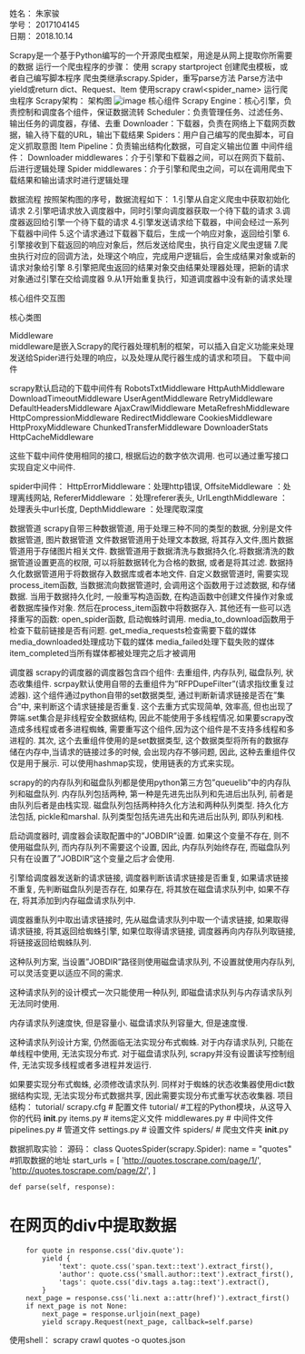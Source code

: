 
姓名：    朱家骏  
学号： 2017104145  
日期： 2018.10.14  

Scrapy是一个基于Python编写的一个开源爬虫框架，用途是从网上提取你所需要的数据
运行一个爬虫程序的步骤：
使用 scrapy startproject 创建爬虫模板，或者自己编写脚本程序
爬虫类继承scrapy.Spider，重写parse方法
Parse方法中yield或return dict、Request、Item
使用scrapy crawl<spider_name> 运行爬虫程序
Scrapy架构：
架构图
![image](https://github.com/Air-boy/middleware-18/blob/master/1.png)
核心组件
Scrapy Engine：核心引擎，负责控制和调度各个组件，保证数据流转
Scheduler：负责管理任务、过滤任务、输出任务的调度器，存储、去重
Downloader：下载器，负责在网络上下载网页数据，输入待下载的URL，输出下载结果
Spiders：用户自己编写的爬虫脚本，可自定义抓取意图
Item Pipeline：负责输出结构化数据，可自定义输出位置
中间件组件：
Downloader middlewares：介于引擎和下载器之间，可以在网页下载前、后进行逻辑处理
Spider middlewares：介于引擎和爬虫之间，可以在调用爬虫下载结果和输出请求时进行逻辑处理

数据流程
按照架构图的序号，数据流程如下：
1.引擎从自定义爬虫中获取初始化请求
2.引擎吧请求放入调度器中，同时引擎向调度器获取一个待下载的请求
3.调度器返回给引擎一个待下载的请求
4.引擎发送请求给下载器，中间会经过一系列下载器中间件
5.这个请求通过下载器下载后，生成一个响应对象，返回给引擎
6.引擎接收到下载返回的响应对象后，然后发送给爬虫，执行自定义爬虫逻辑
7.爬虫执行对应的回调方法，处理这个响应，完成用户逻辑后，会生成结果对象或新的请求对象给引擎
8.引擎把爬虫返回的结果对象交由结果处理器处理，把新的请求对象通过引擎在交给调度器
9.从1开始重复执行，知道调度器中没有新的请求处理

核心组件交互图

核心类图

Middleware	
middleware是嵌入Scrapy的爬行器处理机制的框架，可以插入自定义功能来处理发送给Spider进行处理的响应，以及处理从爬行器生成的请求和项目。
下载中间件

scrapy默认启动的下载中间件有
RobotsTxtMiddleware
HttpAuthMiddleware
DownloadTimeoutMiddleware
UserAgentMiddleware
RetryMiddleware
DefaultHeadersMiddleware
AjaxCrawlMiddleware
MetaRefreshMiddleware
HttpCompressionMiddleware
RedirectMiddleware
CookiesMiddleware
HttpProxyMiddleware
ChunkedTransferMiddleware
DownloaderStats
HttpCacheMiddleware

这些下载中间件使用相同的接口, 根据后边的数字依次调用.
也可以通过重写接口实现自定义中间件.

spider中间件：
HttpErrorMiddleware：处理http错误,
OffsiteMiddleware ：处理离线网站,
RefererMiddleware ：处理referer表头,
UrlLengthMiddleware ：处理表头中url长度,
DepthMiddleware ：处理爬取深度

数据管道
scrapy自带三种数据管道, 用于处理三种不同的类型的数据, 分别是文件数据管道, 图片数据管道
文件数据管道用于处理文本数据, 将其存入文件,图片数据管道用于存储图片相关文件.
数据管道用于数据清洗与数据持久化.将数据清洗的数据管道设置更高的权限, 可以将脏数据转化为合格的数据, 或者是将其过滤.
数据持久化数据管道用于将数据存入数据库或者本地文件.
自定义数据管道时, 需要实现process_item函数,
当数据流向数据管道时, 会调用这个函数用于过滤数据, 和存储数据.
当用于数据持久化时, 一般重写构造函数, 在构造函数中创建文件操作对象或者数据库操作对象.
然后在process_item函数中将数据存入.
其他还有一些可以选择重写的函数:
    open_spider函数, 启动蜘蛛时调用.
    media_to_download函数用于检查下载前链接是否有问题.
    get_media_requests检查需要下载的媒体
    media_downloaded处理成功下载的媒体
    media_failed处理下载失败的媒体
    item_completed当所有媒体都被处理完之后才被调用

调度器
scrapy的调度器的调度器包含四个组件: 去重组件, 内存队列, 磁盘队列, 状态收集组件.
scrpay默认使用自带的去重组件为”RFPDupeFilter”(请求指纹重复过滤器).
这个组件通过python自带的set数据类型, 通过判断新请求链接是否在”集合”中,
来判断这个请求链接是否重复.
这个去重方式实现简单, 效率高, 但也出现了弊端.set集合是非线程安全数据结构, 因此不能使用于多线程情况.如果要scrapy改造成多线程或者多进程蜘蛛, 需要重写这个组件,因为这个组件是不支持多线程和多进程的.
其次, 这个去重组件使用的是set数据类型, 这个数据类型将所有的数据存储在内存中,当请求的链接过多的时候, 会出现内存不够问题, 因此, 这种去重组件仅仅是用于展示.
可以使用hashmap实现，使用链表的方式来实现。

scrapy的的内存队列和磁盘队列都是使用python第三方包”queuelib”中的内存队列和磁盘队列.
内存队列包括两种, 第一种是先进先出队列和先进后出队列, 前者是由队列后者是由栈实现.
磁盘队列包括两种持久化方法和两种队列类型.
持久化方法包括, pickle和marshal.
队列类型包括先进先出和先进后出队列, 即队列和栈.

启动调度器时, 调度器会读取配置中的”JOBDIR”设置.
如果这个变量不存在, 则不使用磁盘队列, 而内存队列不需要这个设置,
因此, 内存队列始终存在, 而磁盘队列只有在设置了”JOBDIR”这个变量之后才会使用.

引擎给调度器发送新的请求链接, 调度器判断该请求链接是否重复,
如果请求链接不重复, 先判断磁盘队列是否存在, 如果存在, 将其放在磁盘请求队列中,
如果不存在, 将其添加到内存磁盘请求队列中.

调度器重队列中取出请求链接时, 先从磁盘请求队列中取一个请求链接,
如果取得请求链接, 将其返回给蜘蛛引擎,
如果位取得请求链接, 调度器再向内存队列取链接, 将链接返回给蜘蛛队列.

这种队列方案, 当设置”JOBDIR”路径则使用磁盘请求队列, 不设置就使用内存队列,
可以灵活变更以适应不同的需求.

这种请求队列的设计模式一次只能使用一种队列, 即磁盘请求队列与内存请求队列无法同时使用.

内存请求队列速度快, 但是容量小.
磁盘请求队列容量大, 但是速度慢.

这种请求队列设计方案, 仍然面临无法实现分布式蜘蛛.
对于内存请求队列, 只能在单线程中使用, 无法实现分布式.
对于磁盘请求队列, scrapy并没有设置读写控制组件, 无法实现多线程或者多进程并发运行.

如果要实现分布式蜘蛛, 必须修改请求队列.
同样对于蜘蛛的状态收集器使用dict数据结构实现,
无法实现分布式数据共享, 因此需要实现分布式重写状态收集器.
项目结构：
tutorial/
    scrapy.cfg            # 配置文件
tutorial/             #工程的Python模块，从这导入你的代码
    __init__.py
        items.py          # items定义文件
        middlewares.py    # 中间件文件
        pipelines.py      # 管道文件
        settings.py       # 设置文件
        spiders/          # 爬虫文件夹
            __init__.py

数据抓取实验：
源码：
class QuotesSpider(scrapy.Spider):
    name = "quotes"
#抓取数据的地址
    start_urls = [
        'http://quotes.toscrape.com/page/1/',
        'http://quotes.toscrape.com/page/2/',
    ]

    def parse(self, response):
# 在网页的div中提取数据
        for quote in response.css('div.quote'):
            yield {
                'text': quote.css('span.text::text').extract_first(),
                'author': quote.css('small.author::text').extract_first(),
                'tags': quote.css('div.tags a.tag::text').extract(),
            }
        next_page = response.css('li.next a::attr(href)').extract_first()
        if next_page is not None:
            next_page = response.urljoin(next_page)
            yield scrapy.Request(next_page, callback=self.parse)
使用shell：
	scrapy crawl quotes -o quotes.json
